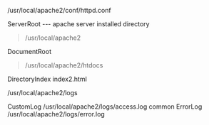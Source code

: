 /usr/local/apache2/conf/httpd.conf

ServerRoot --- apache server installed directory
 > /usr/local/apache2

DocumentRoot
 > /usr/local/apache2/htdocs

DirectoryIndex index2.html

/usr/local/apache2/logs

CustomLog /usr/local/apache2/logs/access.log common
ErrorLog /usr/local/apache2/logs/error.log

